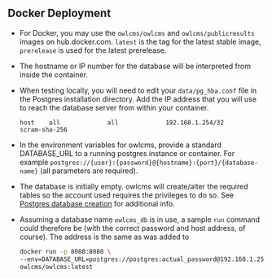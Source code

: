 ## Docker Deployment

- For Docker, you may use the `owlcms/owlcms` and `owlcms/publicresults` images on hub.docker.com.  `latest` is the tag for the latest stable image, `prerelease` is used for the latest prerelease.  

- The hostname or IP number for the database will be interpreted from inside the container. 

- When testing locally, you will need to edit your `data/pg_hba.conf` file in the Postgres installation directory. Add the IP address that you will use to reach the database server from within your container.

  ```
  host    all             all             192.168.1.254/32            scram-sha-256
  ```

- In the environment variables for owlcms, provide a standard DATABASE_URL to a running postgres instance or container. For example
   `postgres://{user}:{password}@{hostname}:{port}/{database-name}` (all parameters are required). 

- The database is initially empty. owlcms will create/alter the required tables so the account used requires the privileges to do so. See [Postgres database creation](https://${env.REPO_OWNER}.github.io/${env.O_REPO_NAME}/#/PostgreSQL?id=initial-configuration-of-postgresql) for additional info.

- Assuming a database name `owlcms_db`  is in use, a sample `run` command could therefore be (with the correct password and host address, of course).   The address is the same as was added to 

  ```bash
  docker run -p 8080:8080 \
  --env=DATABASE_URL=postgres://postgres:actual_password@192.168.1.254:5432/owlcms_db \
  owlcms/owlcms:latest
  ```
  
  